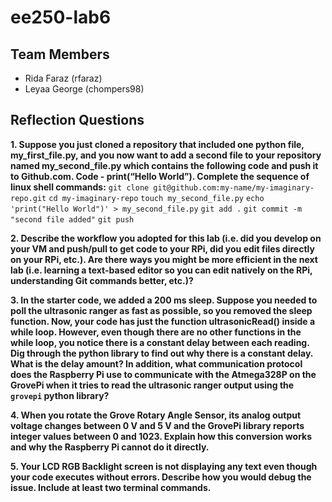 # ee250-lab6

## Team Members
- Rida Faraz (rfaraz)
- Leyaa George (chompers98)

## Reflection Questions
**1. Suppose you just cloned a repository that included one python file, my_first_file.py, and you now want to add a second file to your repository named
my_second_file.py which contains the following code and push it to Github.com. Code - print(“Hello World”). Complete the sequence of linux shell commands:**
`git clone git@github.com:my-name/my-imaginary-repo.git`
`cd my-imaginary-repo` 
`touch my_second_file.py`
`echo 'print("Hello World")' > my_second_file.py`
`git add .`
`git commit -m "second file added"`
`git push`

**2. Describe the workflow you adopted for this lab (i.e. did you develop on your VM and push/pull to get code to your RPi, did you edit files directly on your RPi, etc.). Are there ways you might be more efficient in the next lab (i.e. learning a text-based editor so you can edit natively on the RPi, understanding Git commands better, etc.)?**

**3. In the starter code, we added a 200 ms sleep. Suppose you needed to poll the ultrasonic ranger as fast as possible, so you removed the sleep function. Now, your code has just the function ultrasonicRead() inside a while loop. However, even though there are no other functions in the while loop, you notice there is a constant delay between each reading. Dig through the python library to find out why there is a constant delay. What is the delay amount? In addition, what communication protocol does the Raspberry Pi use to communicate with the Atmega328P on the GrovePi when it tries to read the ultrasonic ranger output using the `grovepi` python library?**

**4. When you rotate the Grove Rotary Angle Sensor, its analog output voltage changes between 0 V and 5 V and the GrovePi library reports integer values between 0 and 1023. Explain how this conversion works and why the Raspberry Pi cannot do it directly.**

**5. Your LCD RGB Backlight screen is not displaying any text even though your code executes without errors. Describe how you would debug the issue. Include at least two terminal commands.**
